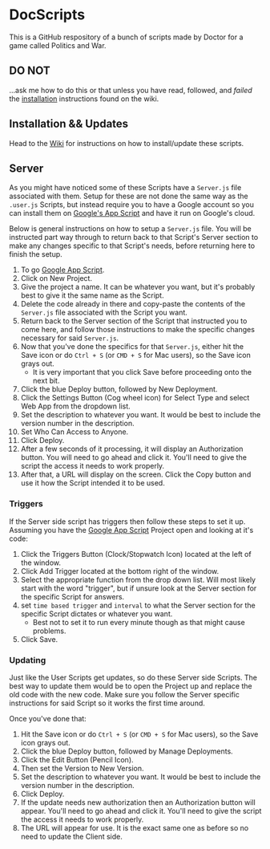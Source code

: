 # DocScripts

This is a GitHub respository of a bunch of scripts made by Doctor for a game called Politics and War.

## DO NOT

...ask me how to do this or that unless you have read, followed, and *failed* the [installation](https://github.com/BlackAsLight/DocScripts/wiki/Installation) instructions found on the wiki.

## Installation && Updates

Head to the [Wiki](https://github.com/BlackAsLight/DocScripts/wiki) for instructions on how to install/update these scripts.

## Server

As you might have noticed some of these Scripts have a `Server.js` file associated with them. Setup for these are not done the same way as the `.user.js` Scripts, but instead require you to have a Google account so you can install them on [Google's App Script](https://script.google.com/home) and have it run on Google's cloud.

Below is general instructions on how to setup a `Server.js` file. You will be instructed part way through to return back to that Script's Server section to make any changes specific to that Script's needs, before returning here to finish the setup.

1. To go [Google App Script](https://script.google.com/home).
2. Click on New Project.
3. Give the project a name. It can be whatever you want, but it's probably best to give it the same name as the Script.
4. Delete the code already in there and copy-paste the contents of the `Server.js` file associated with the Script you want.
5. Return back to the Server section of the Script that instructed you to come here, and follow those instructions to make the specific changes necessary for said `Server.js`.
6. Now that you've done the specifics for that `Server.js`, either hit the Save icon or do `Ctrl + S` (or `CMD + S` for Mac users), so the Save icon grays out.
   - It is very important that you click Save before proceeding onto the next bit.
7. Click the blue Deploy button, followed by New Deployment.
8. Click the Settings Button (Cog wheel icon) for Select Type and select Web App from the dropdown list.
9. Set the description to whatever you want. It would be best to include the version number in the description.
10. Set Who Can Access to Anyone.
11. Click Deploy.
14. After a few seconds of it processing, it will display an Authorization button. You will need to go ahead and click it. You'll need to give the script the access it needs to work properly.
15. After that, a URL will display on the screen. Click the Copy button and use it how the Script intended it to be used.

### Triggers

If the Server side script has triggers then follow these steps to set it up. Assuming you have the [Google App Script](https://script.google.com/home) Project open and looking at it's code:
1. Click the Triggers Button (Clock/Stopwatch Icon) located at the left of the window.
2. Click Add Trigger located at the bottom right of the window.
3. Select the appropriate function from the drop down list. Will most likely start with the word "trigger", but if unsure look at the Server section for the specific Script for answers.
4. set `time based trigger` and `interval` to what the Server section for the specific Script dictates or whatever you want.
   - Best not to set it to run every minute though as that might cause problems.
5. Click Save.

### Updating

Just like the User Scripts get updates, so do these Server side Scripts. The best way to update them would be to open the Project up and replace the old code with the new code. Make sure you follow the Server specific instructions for said Script so it works the first time around.

Once you've done that:
1. Hit the Save icon or do `Ctrl + S` (or `CMD + S` for Mac users), so the Save icon grays out.
2. Click the blue Deploy button, followed by Manage Deployments.
3. Click the Edit Button (Pencil Icon).
4. Then set the Version to New Version.
5. Set the description to whatever you want. It would be best to include the version number in the description.
6. Click Deploy.
7. If the update needs new authorization then an Authorization button will appear. You'll need to go ahead and click it. You'll need to give the script the access it needs to work properly.
8. The URL will appear for use. It is the exact same one as before so no need to update the Client side.
